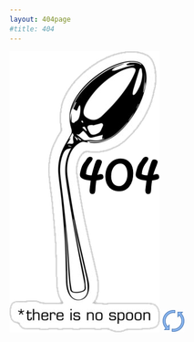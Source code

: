 ```yaml
---
layout: 404page
#title: 404
---
```

<meta http-equiv="refresh" content="6; URL='/'"/>

![](/media/404.png)
![](/media/refresh.gif)
